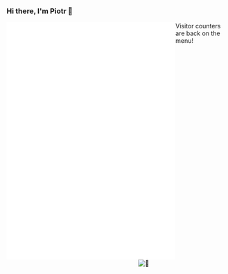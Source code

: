 ### Hi there, I'm Piotr 👋

[<img align="left" width="390" alt="🦑" src="https://github.com/slawinski/slawinski/blob/master/github-metrics.svg">](https://github.com/lowlighter/metrics)
Visitor counters are back on the menu!
[<img align="right" width="200" alt="🦑" src="https://profile-counter.glitch.me/slawinski/count.svg">](https://profile-counter.glitch.me/slawinski/count.svg)



